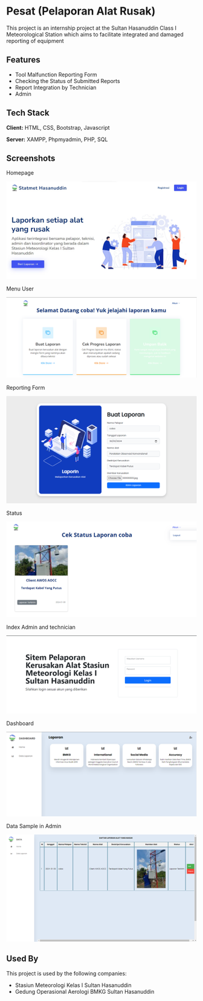 
# Pesat (Pelaporan Alat Rusak)

This project is an internship project at the Sultan Hasanuddin Class I Meteorological Station which aims to facilitate integrated and damaged reporting of equipment


## Features

- Tool Malfunction Reporting Form
- Checking the Status of Submitted Reports
- Report Integration by Technician
- Admin

## Tech Stack

**Client:** HTML, CSS, Bootstrap, Javascript

**Server:** XAMPP, Phpmyadmin, PHP, SQL


## Screenshots

Homepage

![App Screenshot](https://github.com/farhanrn/PESAT/blob/main/screenshots/user-homepage.jpeg?raw=true)

Menu User

![Menu](https://github.com/farhanrn/PESAT/blob/main/screenshots/user%20menu.png?raw=true)

Reporting Form

![form](https://github.com/farhanrn/PESAT/blob/main/screenshots/user_form.png?raw=true)


Status

![App Screenshot](https://github.com/farhanrn/PESAT/blob/main/screenshots/status.png?raw=true)

Index Admin and technician

![App Screenshot](https://github.com/farhanrn/PESAT/blob/main/screenshots/index-admin-technician.png?raw=true)

Dashboard

![](https://github.com/farhanrn/PESAT/blob/main/screenshots/admin_dashboard.png?raw=true)

Data Sample in Admin

![](https://github.com/farhanrn/PESAT/blob/main/screenshots/admin.png?raw=true)
## Used By

This project is used by the following companies:

- Stasiun Meteorologi Kelas I Sultan Hasanuddin
- Gedung Operasional Aerologi BMKG Sultan Hasanuddin

